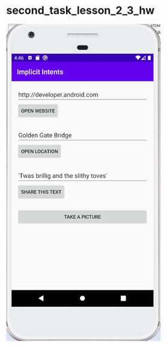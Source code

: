 # second_task_lesson_2_3_hw
![Alt text](https://github.com/MariaRiya/second_task_lesson_2_3_hw/blob/master/lesson_2_3.png?raw=true "Optional Title")
